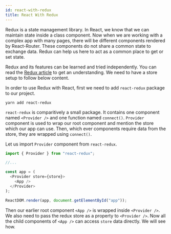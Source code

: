 ```yaml
---
id: react-with-redux
title: React With Redux
---
```


Redux is a state management library. In React, we know that we can maintain state inside a class component. Now when we are working with a complex app with many pages, there will be different components rendered by React-Router. These components do not share a common state to exchange data. Redux can help us here to act as a common place to get or set state.

Redux and its features can be learned and tried independently. You can read the [Redux article](../redux/index.md) to get an understanding. We need to have a store setup to follow below content.

In order to use Redux with React, first we need to add `react-redux` package to our project.

```
yarn add react-redux
```

`react-redux` is comparitively a small package. It contains one component named `<Provider />` and one function named `connect()`. `Provider` component is used to wrap our root component and mention the store which our app can use. Then, which ever components require data from the store, they are wrapped using `connect()`.

Let us import `Provider` component from `react-redux`.

```javascript
import { Provider } from "react-redux";

//...

const app = (
  <Provider store={store}>
    <App />
  </Provider>
);

ReactDOM.render(app, document.getElementById("app"));
```

Then our earlier root component `<App />` is wrapped inside `<Provider />`. We also need to pass the redux store as a property to `<Provider />`. Now all the child components of `<App />` can access `store` data directly. We will see how.
